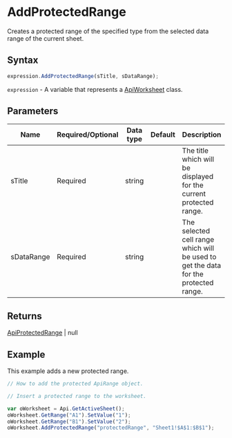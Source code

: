# AddProtectedRange

Creates a protected range of the specified type from the selected data range of the current sheet.

## Syntax

```javascript
expression.AddProtectedRange(sTitle, sDataRange);
```

`expression` - A variable that represents a [ApiWorksheet](../ApiWorksheet.md) class.

## Parameters

| **Name** | **Required/Optional** | **Data type** | **Default** | **Description** |
| ------------- | ------------- | ------------- | ------------- | ------------- |
| sTitle | Required | string |  | The title which will be displayed for the current protected range. |
| sDataRange | Required | string |  | The selected cell range which will be used to get the data for the protected range. |

## Returns

[ApiProtectedRange](../../ApiProtectedRange/ApiProtectedRange.md) \| null

## Example

This example adds a new protected range.

```javascript editor-xlsx
// How to add the protected ApiRange object.

// Insert a protected range to the worksheet.

var oWorksheet = Api.GetActiveSheet();
oWorksheet.GetRange("A1").SetValue("1");
oWorksheet.GetRange("B1").SetValue("2");
oWorksheet.AddProtectedRange("protectedRange", "Sheet1!$A$1:$B$1");
```

